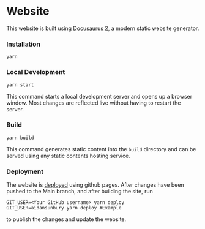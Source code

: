 # Website

This website is built using [Docusaurus 2](https://docusaurus.io/), a modern static website generator.

### Installation

```
yarn
```

### Local Development

```
yarn start
```

This command starts a local development server and opens up a browser window. Most changes are reflected live without having to restart the server.

### Build

```
yarn build
```

This command generates static content into the `build` directory and can be served using any static contents hosting service.

### Deployment

The website is [deployed](https://codify-berkeley-education.github.io/DecalWebsite/) using github pages. After changes have been pushed to the Main branch, and after building the site, run

```
GIT_USER=<Your GitHub username> yarn deploy
GIT_USER=aidansunbury yarn deploy #Example
```

to publish the changes and update the website.
